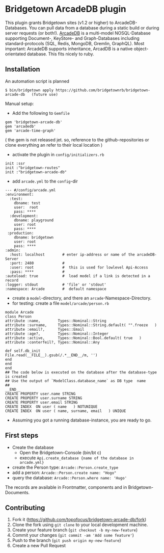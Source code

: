 # Bridgetown ArcadeDB plugin

This plugin grants Bridgetown sites (v1.2 or higher) to ArcadeDB-Databases. You can pull data from a database during a static build or during server requests (or both!). [ArcadeDB](https://arcadedb.com/) is a multi-model NOSQL-Database supporting Document-, KeyStore- 
and  Graph-Databases including standard-protocols (SQL, Redis, MongoDB, Gremlin, GraphQL). Most important: ArcadeDB supports inheritance,
ArcadDB is a native object-orientated database. This fits nicely to ruby. 

## Installation

An automation script is planned

```shell
$ bin/bridgetown apply https://github.com/bridgetownrb/bridgetown-arcade-db   (future use)
```

Manual setup:

* Add the following to `Gemfile` 
```
gem 'bridgetown-arcade-db'
gem 'arcadedb'
gem 'arcade-time-graph'
```
( the gem is not released jet. so, reference to the github-repositories or clone everything an refer to their local location ) 
* activate the plugin in `config/initializers.rb`
```
init :ssr
init :"bridgetown-routes"
init :"bridgetown-arcade-db"
```

* add `arcade.yml` to the `config`-dir
```
--- #/config/arcade.yml
:environment:
  :test:
    dbname: test
    user:  root
    pass: ****
  :development:
    dbname: playground
    user: root
    pass: ****      
 :production:
    dbname: bridgetown
    user: root
    pass: ****      
:admin:
  :host: localhost        # enter ip-address or name of the arcadeDB-Server
  :port: 2480             # 
  :user: root             #  this is used for lowlevel Api-Access
  :pass: ****             #
:autoload: true           #  load model if a link is detected in a record
:logger: stdout           # 'file' or 'stdout'
:namespace: Arcade        #  default namespace
```

* create a `model`-directory, and there an `arcade`-Namespace-Directory.
* for testing: create a file `model/arcade/person.rb`
```
module Arcade
class Person
attribute :name,        Types::Nominal::String
attribute :surname,     Types::Nominal::String.default( "".freeze   )
attribute :email?,      Types::Email
attribute :age?,        Types::Nominal::Integer
attribute :active,      Types::Nominal::Bool.default( true   )
attribute :conterfeil?, Types::Nominal::Any

def self.db_init
File.read(__FILE__).gsub(/.*__END__/m, '')
end
end
end
## The code below is executed on the database after the database-type is created
## Use the output of `ModelClass.database_name` as DB type  name
##
__END__
CREATE PROPERTY user.name STRING
CREATE PROPERTY user.surname STRING
CREATE PROPERTY user.email STRING
CREATE INDEX  ON user ( name   ) NOTUNIQUE
CREATE INDEX  ON user ( name, surname, email   ) UNIQUE
```

* Assuming you got a running database-instance, you are ready to go.

## First steps

* Create the database 
  * Open the Bridgetown-Console (bin/bt c)
  * execute `Api.create_database {name of the database in arcade.yml}`
* create the  Person type: `Arcade::Person.create_type`
* add a person: `Arcade::Person.create name: "Hogo"`
* query the database: `Arcade::Person.where name: 'Hugo'`

The records are available in Frontmatter, components and in Bridgetown-Documents. 


## Contributing

1. Fork it (https://github.com/topofocus/bridgetown-arcade-db/fork)
2. Clone the fork using `git clone` to your local development machine.
3. Create your feature branch (`git checkout -b my-new-feature`)
4. Commit your changes (`git commit -am 'Add some feature'`)
5. Push to the branch (`git push origin my-new-feature`)
6. Create a new Pull Request
